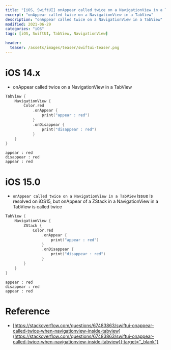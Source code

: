 ```yaml
---
title: "[iOS, SwiftUI] onAppear called twice on a NavigationView in a TabView"
excerpt: "onAppear called twice on a NavigationView in a TabView"
description: "onAppear called twice on a NavigationView in a TabView"
modified: 2021-06-29
categories: "iOS"
tags: [iOS, SwiftUI, TabView, NavigationView]

header:
  teaser: /assets/images/teaser/swiftui-teaser.png
---
```


# iOS 14.x
- onAppear called twice on a NavigationView in a TabView

```swift
TabView {
    NavigationView {
        Color.red
            .onAppear {
                print("appear : red")
            }
            .onDisappear {
                print("disappear : red")
            }
    }
}
```

```
appear : red
disappear : red
appear : red
```

# iOS 15.0
- `onAppear called twice on a NavigationView in a TabView` issue is resolved on iOS15, but onAppear of a ZStack in a NavigationView in a TabView is called twice

```swift
TabView {
    NavigationView {
        ZStack {
            Color.red
                .onAppear {
                    print("appear : red")
                }
                .onDisappear {
                    print("disappear : red")
                }
        }
    }
}
```

```
appear : red
disappear : red
appear : red
```

# Reference
- [https://stackoverflow.com/questions/67483863/swiftui-onappear-called-twice-when-navigationview-inside-tabview](https://stackoverflow.com/questions/67483863/swiftui-onappear-called-twice-when-navigationview-inside-tabview){:target="_blank"}
